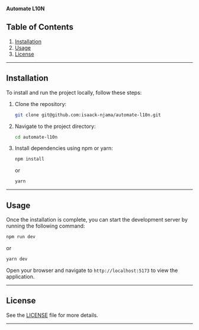 **Automate L10N**

## Table of Contents

1. [Installation](#installation)
2. [Usage](#usage)
3. [License](#license)

---

## Installation

To install and run the project locally, follow these steps:

1. Clone the repository:

   ```bash
   git clone git@github.com:isaack-njama/automate-l10n.git
   ```

2. Navigate to the project directory:

   ```bash
   cd automate-l10n
   ```

3. Install dependencies using npm or yarn:

   ```bash
   npm install
   ```

   or

   ```bash
   yarn
   ```

---

## Usage

Once the installation is complete, you can start the development server by running the following command:

```bash
npm run dev
```

or

```bash
yarn dev
```

Open your browser and navigate to `http://localhost:5173` to view the application.

---

## License

See the [LICENSE](./LICENSE) file for more details.

---
